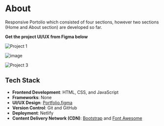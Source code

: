 # About
Responsive Portolio which consisted of four sections, however two sections (Home and About section) are developed so far.

**Get the project UI/UX from Figma below** 

![Project 1](https://github.com/Seavleu/demo-portfolio/assets/86590058/bd238c22-c0e3-4c31-9294-e21d7e3a815c)

![image](https://github.com/Seavleu/demo-portfolio/assets/86590058/06a0ed78-4e95-4cfa-b730-4421b6f89bd3)

![Project 3](https://github.com/Seavleu/demo-portfolio/assets/86590058/7d84b39a-57ff-4275-8402-24199945abd2)


## Tech Stack

- **Frontend Development**: HTML, CSS, and JavaScript
- **Frameworks**: None
- **UI/UX Design**: [Portfolio.figma](https://www.figma.com/file/MX0h8i4kWA7MkuDsVQhv2S/Portfolio?type=design&node-id=0%3A1&mode=design&t=YkveeQYsKQTQh8ZO-1)
- **Version Control**: Git and GitHub
- **Deployment**: Netlify
- **Content Delivery Network (CDN)**: [Bootstrap](https://www.bootstrapcdn.com/) and [Font Awesome](https://cdnjs.com/libraries/font-awesome)
## 
